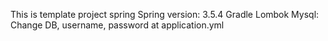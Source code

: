 This is template project spring
Spring version: 3.5.4
Gradle
Lombok
Mysql: Change DB, username, password at application.yml